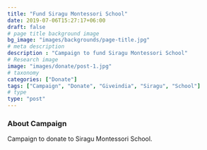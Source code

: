 ```yaml
---
title: "Fund Siragu Montessori School"
date: 2019-07-06T15:27:17+06:00
draft: false
# page title background image
bg_image: "images/backgrounds/page-title.jpg"
# meta description
description : "Campaign to fund Siragu Montessori School"
# Research image
image: "images/donate/post-1.jpg"
# taxonomy
categories: ["Donate"]
tags: ["Campaign", "Donate", "Giveindia", "Siragu", "School"]
# type
type: "post"
---
```


### About Campaign

Campaign to donate to Siragu Montessori School. 

